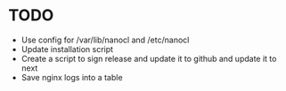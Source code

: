 # TODO

- Use config for /var/lib/nanocl and /etc/nanocl
- Update installation script
- Create a script to sign release and update it to github and update it to next
- Save nginx logs into a table
